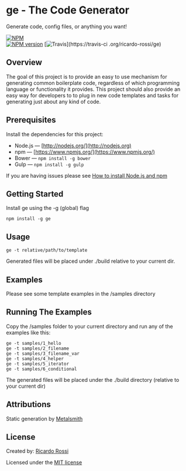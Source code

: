 # ge - The Code Generator

Generate code, config files, or anything you want! 

[![NPM](https://nodei.co/npm/ge.png?downloads=true)](https://nodei.co/npm/ge/)  
[![NPM version](https://badge.fury.io/js/ge.svg)](http://badge.fury.io/js/ge)
[![Travis](https://travis-ci.org/ricardo-rossi/ge.svg?branch=master)](https://travis-ci
.org/ricardo-rossi/ge)

## Overview

The goal of this project is to provide an easy to use mechanism for generating common boilerplate 
code, regardless of which programming language or functionality it provides. This project should 
also provide an easy way for developers to to plug in new code templates and 
tasks for generating just about any kind of code. 


## Prerequisites

Install the dependencies for this project:  

* Node.js &mdash; [http://nodejs.org/](http://nodejs.org)
* npm &mdash; [https://www.npmjs.org/](https://www.npmjs.org/)
* Bower &mdash; `npm install -g bower`
* Gulp &mdash; `npm install -g gulp`

If you are having issues please see [How to install Node.js and npm](http://blog.nodeknockout.com/post/65463770933/how-to-install-node-js-and-npm)


## Getting Started  

Install ge using the -g (global) flag   
```
npm install -g ge
```

## Usage

```
ge -t relative/path/to/template
```

Generated files will be placed under ./build relative to your current dir.


## Examples

Please see some template examples in the /samples directory  


## Running The Examples

Copy the /samples folder to your current directory and run any of the examples like this:

```
ge -t samples/1_hello
ge -t samples/2_filename
ge -t samples/3_filename_var
ge -t samples/4_helper
ge -t samples/5_iterator
ge -t samples/6_conditional
```

The generated files will be placed under the ./build directory (relative to your current dir)


## Attributions
 
Static generation by [Metalsmith](https://github.com/segmentio/metalsmith)


## License

Created by: [Ricardo Rossi](https://github.com/ricardo-rossi)  


Licensed under the [MIT license](LICENSE)
